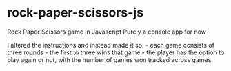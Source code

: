# rock-paper-scissors-js
Rock Paper Scissors game in Javascript
Purely a console app for now

I altered the instructions and instead made it so:
    - each game consists of three rounds
    - the first to three wins that game
    - the player has the option to play again or not, with the number of games
      won tracked across games